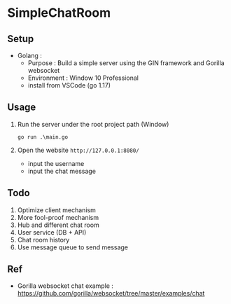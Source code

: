 # SimpleChatRoom

## Setup

- Golang :
  - Purpose : Build a simple server using the GIN framework and Gorilla websocket
  - Environment : Window 10 Professional
  - install from VSCode (go 1.17)

## Usage

1. Run the server under the root project path (Window)
    ```
    go run .\main.go
    ```

2. Open the website `http://127.0.0.1:8080/`
    - input the username
    - input the chat message

## Todo

1. Optimize client mechanism
2. More fool-proof mechanism
3. Hub and different chat room
4. User service (DB + API)
5. Chat room history
6. Use message queue to send message

## Ref
- Gorilla websocket chat example :  https://github.com/gorilla/websocket/tree/master/examples/chat
